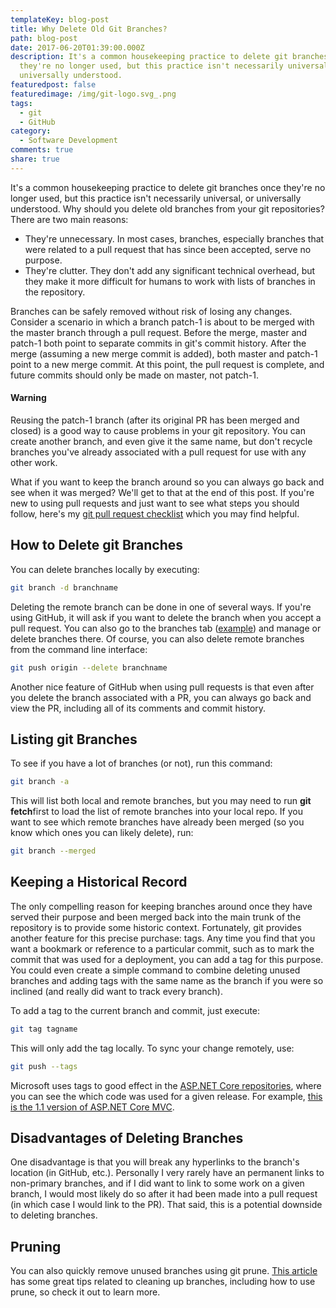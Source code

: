 ```yaml
---
templateKey: blog-post
title: Why Delete Old Git Branches?
path: blog-post
date: 2017-06-20T01:39:00.000Z
description: It's a common housekeeping practice to delete git branches once
  they're no longer used, but this practice isn't necessarily universal, or
  universally understood.
featuredpost: false
featuredimage: /img/git-logo.svg_.png
tags:
  - git
  - GitHub
category:
  - Software Development
comments: true
share: true
---
```

It's a common housekeeping practice to delete git branches once they're no longer used, but this practice isn't necessarily universal, or universally understood. Why should you delete old branches from your git repositories? There are two main reasons:

* They're unnecessary. In most cases, branches, especially branches that were related to a pull request that has since been accepted, serve no purpose.
* They're clutter. They don't add any significant technical overhead, but they make it more difficult for humans to work with lists of branches in the repository.

Branches can be safely removed without risk of losing any changes. Consider a scenario in which a branch patch-1 is about to be merged with the master branch through a pull request. Before the merge, master and patch-1 both point to separate commits in git's commit history. After the merge (assuming a new merge commit is added), both master and patch-1 point to a new merge commit. At this point, the pull request is complete, and future commits should only be made on master, not patch-1.

#### Warning

Reusing the patch-1 branch (after its original PR has been merged and closed) is a good way to cause problems in your git repository. You can create another branch, and even give it the same name, but don't recycle branches you've already associated with a pull request for use with any other work.

What if you want to keep the branch around so you can always go back and see when it was merged? We'll get to that at the end of this post. If you're new to using pull requests and just want to see what steps you should follow, here's my [git pull request checklist](http://ardalis.com/github-pull-request-checklist) which you may find helpful.

## How to Delete git Branches

You can delete branches locally by executing:

```bash
git branch -d branchname
```

Deleting the remote branch can be done in one of several ways. If you're using GitHub, it will ask if you want to delete the branch when you accept a pull request. You can also go to the branches tab ([example](https://github.com/ardalis/CleanArchitecture/branches)) and manage or delete branches there. Of course, you can also delete remote branches from the command line interface:

```bash
git push origin --delete branchname
```

Another nice feature of GitHub when using pull requests is that even after you delete the branch associated with a PR, you can always go back and view the PR, including all of its comments and commit history.

## Listing git Branches

To see if you have a lot of branches (or not), run this command:

```bash
git branch -a
```

This will list both local and remote branches, but you may need to run **git fetch**first to load the list of remote branches into your local repo. If you want to see which remote branches have already been merged (so you know which ones you can likely delete), run:

```bash
git branch --merged
```

## Keeping a Historical Record

The only compelling reason for keeping branches around once they have served their purpose and been merged back into the main trunk of the repository is to provide some historic context. Fortunately, git provides another feature for this precise purchase: tags. Any time you find that you want a bookmark or reference to a particular commit, such as to mark the commit that was used for a deployment, you can add a tag for this purpose. You could even create a simple command to combine deleting unused branches and adding tags with the same name as the branch if you were so inclined (and really did want to track every branch).

To add a tag to the current branch and commit, just execute:

```bash
git tag tagname
```

This will only add the tag locally. To sync your change remotely, use:

```bash
git push --tags
```

Microsoft uses tags to good effect in the [ASP.NET Core repositories](https://github.com/aspnet), where you can see the which code was used for a given release. For example, [this is the 1.1 version of ASP.NET Core MVC](https://github.com/aspnet/Mvc/tree/rel/1.1.0).

## Disadvantages of Deleting Branches

One disadvantage is that you will break any hyperlinks to the branch's location (in GitHub, etc.). Personally I very rarely have an permanent links to non-primary branches, and if I did want to link to some work on a given branch, I would most likely do so after it had been made into a pull request (in which case I would link to the PR). That said, this is a potential downside to deleting branches.

## Pruning

You can also quickly remove unused branches using git prune. [This article](http://railsware.com/blog/2014/08/11/git-housekeeping-tutorial-clean-up-outdated-branches-in-local-and-remote-repositories/) has some great tips related to cleaning up branches, including how to use prune, so check it out to learn more.

